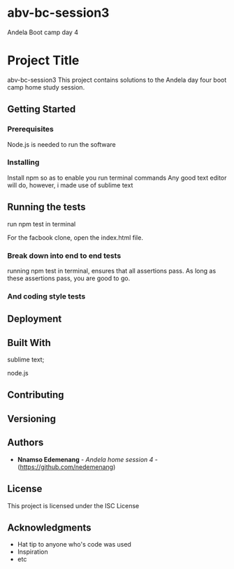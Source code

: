 # abv-bc-session3
Andela Boot camp day 4

# Project Title

abv-bc-session3
This project contains solutions to the Andela day four boot camp home study session.

## Getting Started


### Prerequisites

Node.js is needed to run the software



### Installing


Install npm so as to enable you run terminal commands
Any good text editor will do, however, i made use of sublime text


## Running the tests

run npm test in terminal

For the facbook clone, open the index.html file.

### Break down into end to end tests

running npm test in terminal, ensures that all assertions pass. As long as these assertions pass, you are good to go.


### And coding style tests



## Deployment


## Built With

sublime text;

node.js

## Contributing


## Versioning


## Authors

* **Nnamso Edemenang** - *Andela home session 4* - (https://github.com/nedemenang)


## License

This project is licensed under the ISC License 

## Acknowledgments

* Hat tip to anyone who's code was used
* Inspiration
* etc

